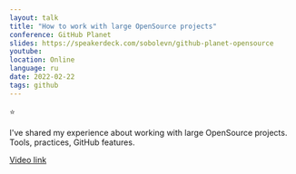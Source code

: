 ```yaml
---
layout: talk
title: "How to work with large OpenSource projects"
conference: GitHub Planet
slides: https://speakerdeck.com/sobolevn/github-planet-opensource
youtube:
location: Online
language: ru
date: 2022-02-22
tags: github
---
```


:star:

I've shared my experience about working with large OpenSource projects.
Tools, practices, GitHub features.

[Video link](https://youtu.be/mMfG38wj8Dg?t=462)
